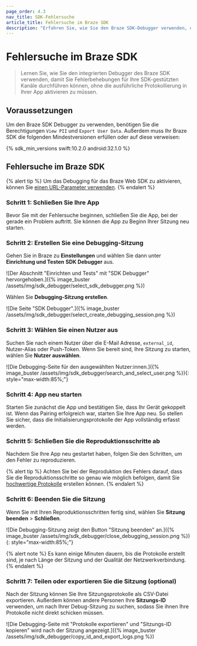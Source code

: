 ```yaml
---
page_order: 4.3
nav_title: SDK-Fehlersuche
article_title: Fehlersuche im Braze SDK 
description: "Erfahren Sie, wie Sie den Braze SDK-Debugger verwenden, damit Sie Fehlerbehebungen für Ihre SDK-gesteuerten Kanäle vornehmen können, ohne die ausführliche Protokollierung in Ihrer App manuell zu aktivieren."
---
```


# Fehlersuche im Braze SDK

> Lernen Sie, wie Sie den integrierten Debugger des Braze SDK verwenden, damit Sie Fehlerbehebungen für Ihre SDK-gestützten Kanäle durchführen können, ohne die ausführliche Protokollierung in Ihrer App aktivieren zu müssen.

## Voraussetzungen

Um den Braze SDK Debugger zu verwenden, benötigen Sie die Berechtigungen `View PII` und `Export User Data`. Außerdem muss Ihr Braze SDK die folgenden Mindestversionen erfüllen oder auf diese verweisen: 

{% sdk_min_versions swift:10.2.0 android:32.1.0 %}

## Fehlersuche im Braze SDK

{% alert tip %}
Um das Debugging für das Braze Web SDK zu aktivieren, können Sie [einen URL-Parameter verwenden]({{site.baseurl}}/developer_guide/platform_integration_guides/web/initial_sdk_setup/#logging).
{% endalert %}

### Schritt 1: Schließen Sie Ihre App

Bevor Sie mit der Fehlersuche beginnen, schließen Sie die App, bei der gerade ein Problem auftritt. Sie können die App zu Beginn Ihrer Sitzung neu starten.

### Schritt 2: Erstellen Sie eine Debugging-Sitzung

Gehen Sie in Braze zu **Einstellungen** und wählen Sie dann unter **Einrichtung und Testen** **SDK Debugger** aus.

![Der Abschnitt "Einrichten und Tests" mit "SDK Debugger" hervorgehoben.]({% image_buster /assets/img/sdk_debugger/select_sdk_debugger.png %})

Wählen Sie **Debugging-Sitzung erstellen**.

![Die Seite "SDK Debugger".]({% image_buster /assets/img/sdk_debugger/select_create_debugging_session.png %})

### Schritt 3: Wählen Sie einen Nutzer aus

Suchen Sie nach einem Nutzer über die E-Mail Adresse, `external_id`, Nutzer-Alias oder Push-Token. Wenn Sie bereit sind, Ihre Sitzung zu starten, wählen Sie **Nutzer auswählen**.

![Die Debugging-Seite für den ausgewählten Nutzer:innen.]({% image_buster /assets/img/sdk_debugger/search_and_select_user.png %}){: style="max-width:85%;"}

### Schritt 4: App neu starten

Starten Sie zunächst die App und bestätigen Sie, dass Ihr Gerät gekoppelt ist. Wenn das Pairing erfolgreich war, starten Sie Ihre App neu. So stellen Sie sicher, dass die Initialisierungsprotokolle der App vollständig erfasst werden.

### Schritt 5: Schließen Sie die Reproduktionsschritte ab

Nachdem Sie Ihre App neu gestartet haben, folgen Sie den Schritten, um den Fehler zu reproduzieren.

{% alert tip %}
Achten Sie bei der Reproduktion des Fehlers darauf, dass Sie die Reproduktionsschritte so genau wie möglich befolgen, damit Sie [hochwertige Protokolle](#step-6-export-your-session-logs-optional) erstellen können.
{% endalert %}

### Schritt 6: Beenden Sie die Sitzung

Wenn Sie mit Ihren Reproduktionsschritten fertig sind, wählen Sie **Sitzung beenden** > **Schließen**.

![Die Debugging-Sitzung zeigt den Button "Sitzung beenden" an.]({% image_buster /assets/img/sdk_debugger/close_debugging_session.png %}){: style="max-width:85%;"}

{% alert note %}
Es kann einige Minuten dauern, bis die Protokolle erstellt sind, je nach Länge der Sitzung und der Qualität der Netzwerkverbindung.
{% endalert %}

### Schritt 7: Teilen oder exportieren Sie die Sitzung (optional)

Nach der Sitzung können Sie Ihre Sitzungsprotokolle als CSV-Datei exportieren. Außerdem können andere Personen Ihre **Sitzungs-ID** verwenden, um nach Ihrer Debug-Sitzung zu suchen, sodass Sie ihnen Ihre Protokolle nicht direkt schicken müssen.

![Die Debugging-Seite mit "Protokolle exportieren" und "Sitzungs-ID kopieren" wird nach der Sitzung angezeigt.]({% image_buster /assets/img/sdk_debugger/copy_id_and_export_logs.png %})

